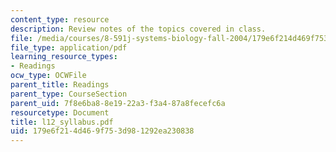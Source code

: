 ```yaml
---
content_type: resource
description: Review notes of the topics covered in class.
file: /media/courses/8-591j-systems-biology-fall-2004/179e6f214d469f753d981292ea230838_l12_syllabus.pdf
file_type: application/pdf
learning_resource_types:
- Readings
ocw_type: OCWFile
parent_title: Readings
parent_type: CourseSection
parent_uid: 7f8e6ba8-8e19-22a3-f3a4-87a8fecefc6a
resourcetype: Document
title: l12_syllabus.pdf
uid: 179e6f21-4d46-9f75-3d98-1292ea230838
---
```

